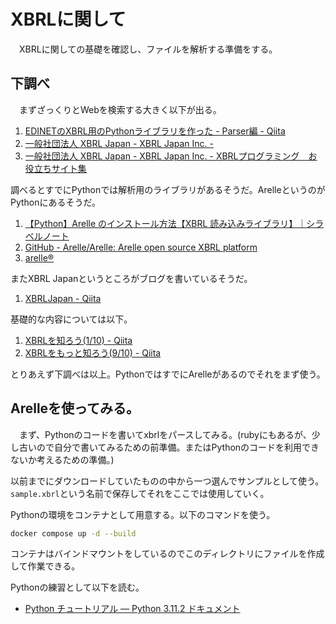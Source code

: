 # XBRLに関して
　XBRLに関しての基礎を確認し、ファイルを解析する準備をする。

## 下調べ
　まずざっくりとWebを検索する大きく以下が出る。

1. [EDINETのXBRL用のPythonライブラリを作った - Parser編 - Qiita](https://qiita.com/shoe116/items/dd362ad880f2b6baa96f)
1. [一般社団法人 XBRL Japan - XBRL Japan Inc. - ](https://www.xbrl.or.jp/)
1. [一般社団法人 XBRL Japan - XBRL Japan Inc. - XBRLプログラミング　お役立ちサイト集](https://www.xbrl.or.jp/modules/pico7/index.php?content_id=20)

調べるとすでにPythonでは解析用のライブラリがあるそうだ。ArelleというのがPythonにあるそうだ。

1. [【Python】Arelle のインストール方法【XBRL 読み込みライブラリ】｜シラベルノート](https://srbrnote.work/archives/5588)
1. [GitHub - Arelle/Arelle: Arelle open source XBRL platform](https://github.com/Arelle/Arelle)
1. [arelle®](https://arelle.org/arelle/)

またXBRL Japanというところがブログを書いているそうだ。

1. [XBRLJapan - Qiita](https://qiita.com/XBRLJapan)

基礎的な内容については以下。

1. [XBRLを知ろう(1/10) - Qiita](https://qiita.com/XBRLJapan/items/cd6af5bff5f6ae11d774)
1. [XBRLをもっと知ろう(9/10) - Qiita](https://qiita.com/XBRLJapan/items/81d965bb40b8170d9e7f)

とりあえず下調べは以上。PythonではすでにArelleがあるのでそれをまず使う。

## Arelleを使ってみる。
　まず、Pythonのコードを書いてxbrlをパースしてみる。(rubyにもあるが、少し古いので自分で書いてみるための前準備。またはPythonのコードを利用できないか考えるための準備。)

以前までにダウンロードしていたものの中から一つ選んでサンプルとして使う。`sample.xbrl`という名前で保存してそれをここでは使用していく。

Pythonの環境をコンテナとして用意する。以下のコマンドを使う。

```bash
docker compose up -d --build
```

コンテナはバインドマウントをしているのでこのディレクトリにファイルを作成して作業できる。

Pythonの練習として以下を読む。

- [Python チュートリアル — Python 3.11.2 ドキュメント](https://docs.python.org/ja/3/tutorial/index.html)
